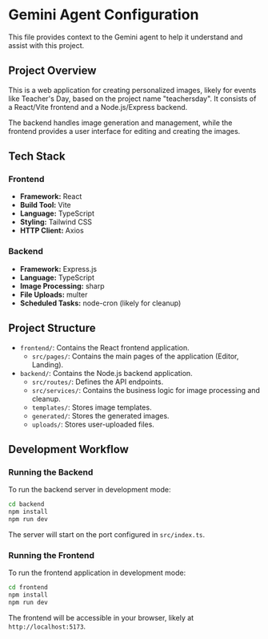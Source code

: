 # Gemini Agent Configuration

This file provides context to the Gemini agent to help it understand and assist with this project.

## Project Overview

This is a web application for creating personalized images, likely for events like Teacher's Day, based on the project name "teachersday". It consists of a React/Vite frontend and a Node.js/Express backend.

The backend handles image generation and management, while the frontend provides a user interface for editing and creating the images.

## Tech Stack

### Frontend

- **Framework:** React
- **Build Tool:** Vite
- **Language:** TypeScript
- **Styling:** Tailwind CSS
- **HTTP Client:** Axios

### Backend

- **Framework:** Express.js
- **Language:** TypeScript
- **Image Processing:** sharp
- **File Uploads:** multer
- **Scheduled Tasks:** node-cron (likely for cleanup)

## Project Structure

- `frontend/`: Contains the React frontend application.
  - `src/pages/`: Contains the main pages of the application (Editor, Landing).
- `backend/`: Contains the Node.js backend application.
  - `src/routes/`: Defines the API endpoints.
  - `src/services/`: Contains the business logic for image processing and cleanup.
  - `templates/`: Stores image templates.
  - `generated/`: Stores the generated images.
  - `uploads/`: Stores user-uploaded files.

## Development Workflow

### Running the Backend

To run the backend server in development mode:

```bash
cd backend
npm install
npm run dev
```

The server will start on the port configured in `src/index.ts`.

### Running the Frontend

To run the frontend application in development mode:

```bash
cd frontend
npm install
npm run dev
```

The frontend will be accessible in your browser, likely at `http://localhost:5173`.
